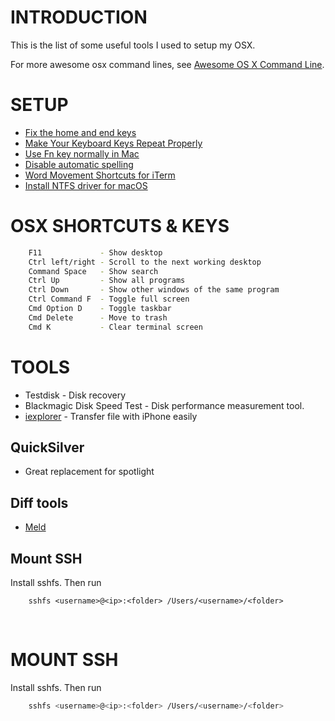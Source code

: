 # INTRODUCTION
This is the list of some useful tools I used to setup my OSX.

For more awesome osx command lines, see [Awesome OS X Command Line][awesome_osx_command_line].

# SETUP
* [Fix the home and end keys](http://lifehacker.com/225873/mac-switchers-tip--remap-the-home-and-end-keys)
* [Make Your Keyboard Keys Repeat Properly](http://lifehacker.com/5826055/make-your-keyboard-keys-repeat-properly-when-held-down-in-mac-os-x-lion)
* [Use Fn key normally in Mac](https://support.apple.com/kb/HT3399)
* [Disable automatic spelling](http://macs.about.com/od/OSXLion107/qt/Os-X-Lion-Automatic-Spelling-Correction.htm)
* [Word Movement Shortcuts for iTerm](http://www.michael-noll.com/blog/2007/01/04/word-movement-shortcuts-for-iterm-on-mac-os-x/)
* [Install NTFS driver for macOS](http://www.hackintosh.zone/downloads/download/506-free-ntfs-driver-for-mac-os-x/)

# OSX SHORTCUTS & KEYS

```bash
    F11             - Show desktop
    Ctrl left/right - Scroll to the next working desktop
    Command Space   - Show search
    Ctrl Up         - Show all programs
    Ctrl Down       - Show other windows of the same program
    Ctrl Command F  - Toggle full screen
    Cmd Option D    - Toggle taskbar
    Cmd Delete      - Move to trash
    Cmd K           - Clear terminal screen
```


# TOOLS
* Testdisk - Disk recovery
* Blackmagic Disk Speed Test - Disk performance measurement tool.
* [iexplorer](http://www.macroplant.com/iexplorer/) - Transfer file with iPhone easily

## QuickSilver
* Great replacement for spotlight

## Diff tools
* [Meld](http://scoobygalletas.blogspot.com/2011/09/how-to-install-meld-in-mac-os-x-lion.html)

## Mount SSH
Install sshfs. Then run

```
    sshfs <username>@<ip>:<folder> /Users/<username>/<folder>
```
<br/>



# MOUNT SSH
Install sshfs. Then run

```bash
    sshfs <username>@<ip>:<folder> /Users/<username>/<folder>
```



[awesome_osx_command_line]: https://github.com/herrbischoff/awesome-osx-command-line
